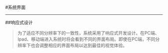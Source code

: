 #系统界面
***

##响应式设计
>为了适应不同分辨率下的一致性，系统采用了响应式开发设计。在PC端、Ipad、移动端进入系统时将会看到不同的界面布局。即使在PC端，不同分辨率下也会调整相应的界面布局以达到最佳的视觉体验。

